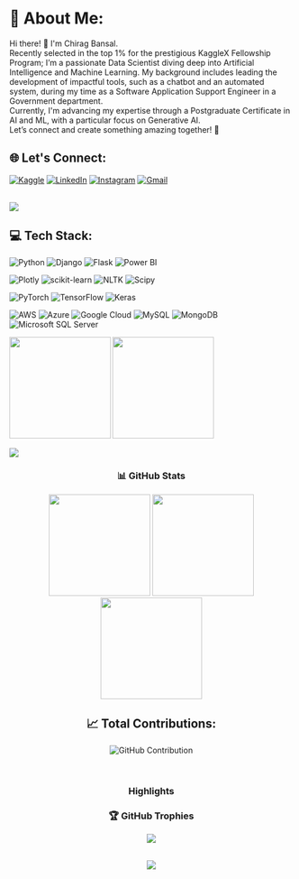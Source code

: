 # 💫 About Me:
Hi there! 👋 I'm Chirag Bansal.<br> Recently selected in the top 1% for the prestigious KaggleX Fellowship Program; I’m a passionate Data Scientist diving deep into Artificial Intelligence and Machine Learning. My background includes leading the development of impactful tools, such as a chatbot and an automated system, during my time as a Software Application Support Engineer in a Government department.<br>Currently, I'm advancing my expertise through a Postgraduate Certificate in AI and ML, with a particular focus on Generative AI.<br>Let’s connect and create something amazing together! 🚀


## 🌐 Let's Connect:
[![Kaggle](https://img.shields.io/badge/Kaggle-%230C4DA2.svg?logo=Kaggle&logoColor=white)](https://www.kaggle.com/chiragb254) [![LinkedIn](https://img.shields.io/badge/LinkedIn-%230077B5.svg?logo=linkedin&logoColor=white)](https://linkedin.com/in/chiragb254) [![Instagram](https://img.shields.io/badge/Instagram-%23E4405F.svg?logo=Instagram&logoColor=white)](https://instagram.com/data.scientist_chirag) [![Gmail](https://img.shields.io/badge/Gmail-D14836?logo=gmail&logoColor=white)](mailto:chiragbansal254@gmail.com)

<br/>
<img src="https://user-images.githubusercontent.com/73097560/115834477-dbab4500-a447-11eb-908a-139a6edaec5c.gif">

## 💻 Tech Stack:

<!-- Row 1 -->
![Python](https://img.shields.io/badge/python-ffffff?style=for-the-badge&logo=python&logoColor=ffffff&color=333) ![Django](https://img.shields.io/badge/django-ffffff?style=for-the-badge&logo=django&logoColor=ffffff&color=333) ![Flask](https://img.shields.io/badge/flask-ffffff?style=for-the-badge&logo=flask&logoColor=ffffff&color=333) ![Power BI](https://img.shields.io/badge/power_bi-ffffff?style=for-the-badge&logo=powerbi&logoColor=ffffff&color=333)

<!-- Row 2 -->
![Plotly](https://img.shields.io/badge/Plotly-ffffff?style=for-the-badge&logo=plotly&logoColor=ffffff&color=333) ![scikit-learn](https://img.shields.io/badge/scikit--learn-ffffff?style=for-the-badge&logo=scikit-learn&logoColor=ffffff&color=333) ![NLTK](https://img.shields.io/badge/NLTK-ffffff?style=for-the-badge&logo=nltk&logoColor=ffffff&color=333) ![Scipy](https://img.shields.io/badge/SciPy-ffffff?style=for-the-badge&logo=scipy&logoColor=ffffff&color=333)

<!-- Row 3 -->
![PyTorch](https://img.shields.io/badge/PyTorch-ffffff?style=for-the-badge&logo=PyTorch&logoColor=ffffff&color=333) ![TensorFlow](https://img.shields.io/badge/TensorFlow-ffffff?style=for-the-badge&logo=TensorFlow&logoColor=ffffff&color=333) ![Keras](https://img.shields.io/badge/Keras-ffffff?style=for-the-badge&logo=Keras&logoColor=ffffff&color=333)

<!-- Row 4 -->
![AWS](https://img.shields.io/badge/AWS-ffffff?style=for-the-badge&logo=amazon-aws&logoColor=ffffff&color=333) ![Azure](https://img.shields.io/badge/azure-ffffff?style=for-the-badge&logo=microsoftazure&logoColor=ffffff&color=333) ![Google Cloud](https://img.shields.io/badge/GoogleCloud-ffffff?style=for-the-badge&logo=google-cloud&logoColor=ffffff&color=333) ![MySQL](https://img.shields.io/badge/mysql-ffffff?style=for-the-badge&logo=mysql&logoColor=ffffff&color=333) ![MongoDB](https://img.shields.io/badge/MongoDB-ffffff?style=for-the-badge&logo=mongodb&logoColor=ffffff&color=333) ![Microsoft SQL Server](https://img.shields.io/badge/Microsoft%20SQL%20Server-ffffff?style=for-the-badge&logo=microsoft%20sql%20server&logoColor=ffffff&color=333)


<div align="left">
  <img align="center" height="180em" src="https://github-readme-streak-stats.herokuapp.com/?user=chiragb254&theme=onedark&hide_border=true" height="180em" />
<img align="left" height="180em" src="https://github-readme-stats.vercel.app/api/top-langs/?username=chiragb254&layout=compact&theme=onedark&hide_border=true" height="180em"/>
</div>
<br/>
<img src="https://user-images.githubusercontent.com/73097560/115834477-dbab4500-a447-11eb-908a-139a6edaec5c.gif">
<h3 align="center">📊 GitHub Stats </h3>

<div align="center">
<img src="http://github-profile-summary-cards.vercel.app/api/cards/stats?username=chiragb254&theme=onedark&hide_border=true" height="180em" />
<img src="http://github-profile-summary-cards.vercel.app/api/cards/repos-per-language?username=chiragb254&theme=onedark&hide_border=true" height="180em" />
<img src="http://github-profile-summary-cards.vercel.app/api/cards/profile-details?username=chiragb254&theme=onedark&hide_border=true" height="180em" />

<br/>

## 📈 Total Contributions:

![GitHub Contribution](https://github-readme-stats.vercel.app/api?username=chiragb254&show_icons=true&hide_title=false&theme=onedark&hide_border=true&include_all_commits=true&count_private=true)

</div>

<br/>
<h3 align="center">Highlights</h3>


<div align="center">
  <h3 align="center">🏆 GitHub Trophies </h3>
<img src="https://github-profile-trophy.vercel.app/?username=chiragb254&theme=onedark&no-frame=true&no-bg=true&margin-w=4&t&row=2&column=3"/></div>
<br/>

<div align="center">

[![](https://visitcount.itsvg.in/api?id=chiragb254&icon=2&color=0)](https://visitcount.itsvg.in)

</div>
